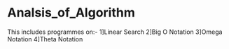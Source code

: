 # Analsis_of_Algorithm
This includes programmes on:-
1]Linear Search
2]Big O Notation
3]Omega Notation
4]Theta Notation
